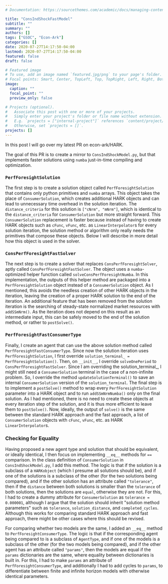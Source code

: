 ```yaml
---
# Documentation: https://sourcethemes.com/academic/docs/managing-content/

title: "ConsIndShockFastModel"
subtitle: ""
summary: ""
authors: []
tags: ["GSOC", "Econ-Ark"]
categories: []
date: 2020-07-27T14:17:50-04:00
lastmod: 2020-07-27T14:17:50-04:00
featured: false
draft: false

# Featured image
# To use, add an image named `featured.jpg/png` to your page's folder.
# Focal points: Smart, Center, TopLeft, Top, TopRight, Left, Right, BottomLeft, Bottom, BottomRight.
image:
  caption: ""
  focal_point: ""
  preview_only: false

# Projects (optional).
#   Associate this post with one or more of your projects.
#   Simply enter your project's folder or file name without extension.
#   E.g. `projects = ["internal-project"]` references `content/project/deep-learning/index.md`.
#   Otherwise, set `projects = []`.
projects: []
---
```


In this post I will go over my latest PR on econ-ark/HARK.

The goal of this PR is to create a mirror to `ConsIndShockModel.py`, but that implements faster solutions using `numba` just-in-time compiling and optimization.

### `PerfForesightSolution`

The first step is to create a solution object called `PerfForesightSolution` that contains only python primitives and `numba` arrays. This object takes the place of `ConsumerSolution`, which creates additional HARK objects and can lead to unnecessary time overhead in the solution iteration. The `distance_criteria` for this solution is `["cNrm", "mNrm"]`, which is identical to the `distance_criteria` for `ConsumerSolution` but more straight forward. This `ConsumerSolution` replacement is faster because instead of having to create HARK objects such as `cFunc`, `vFunc`, etc. as `LinearInterpolator`s for every solution iteration, the solution method or algorithm only really needs the primitives that compose these objects. Below I will describe in more detail how this object is used in the solver.

### `ConsPerfForesightFastSolver`

The next step is to create a solver that replaces `ConsPerfForesightSolver`, aptly called `ConsPerfForesightFastSolver`. The object uses a `numba`-optimized helper function called `solveConsPerfForesightNumba`. In this implementation, the outputs of this helper method are packaged into a `PerfForesightSolution` object instead of a `ConsumerSolution` object. As I mentioned, this avoids the needless creation of other HARK objects in the iteration, leaving the creation of a proper HARK solution to the end of the iteration. An additional feature that has been removed from the solution iteration is the searching of steady-state normalized market resources with `addSSmNrm()`. As the iteration does not depend on this result as an intermediate input, this can be safely moved to the end of the solution method, or rather to `postSolve()`.

### `PerfForesightFastConsumerType`

Finally, I create an agent that can use the above solution method called `PerfForesightFastConsumerType`. Since now the solution iteration uses `PerfForesightSolution`, I first override `solution_terminal_ = PerfForesightSolution()`. Then, on `__init__`, I override `solveOnePeriod` to `ConsPerfForesightFastSolver`. Since I am overriding the solution_terminal_, I might still need a `ConsumerSolution` terminal in the case of a non-infinite problem. So, I override the method `updateSolutionTerminal()` to save an internal `ConsumerSolution` version of the `solution_terminal`. The final step is to implement a `postSolve()` method to wrap every `PerfForesightSolution` parameter into a HARK object and to run `addSSmNrmNumba()` only on the final solution. As I had mentioned, there is no need to create these objects at every iteration step of the solution, and it is thus more efficient to leave them to `postSolve()`. Now, ideally, the output of `solve()` is the same between the standard HARK approach and the fast approach, a list of `ConsumerSolution` objects with `cFunc`, `vFunc`, etc. as HARK `LinearInterpolator`s.

### Checking for Equality

Having proposed a new agent type and solution that should be equivalent, or ideally identical, I then focus on implementing `__eq__` methods for `==` comparison. In the class definition of `ConsumerSolution` in `ConsIndShockModel.py`, I add this method. The logic is that if the solution is a subclass of a `HARKobject` (which I presume all solutions should be), and if one of the solutions is a subclass of the other (for the two solutions being compared), and if the other solution has an attribute called `"tolerance"`, then if the `distance` between both solutions is smaller than the `tolerance` of both solutions, then the solutions are `equal`, otherwise they are not. For this, I had to create a dummy attribute for `ConsumerSolution` as `tolerance = 0.000001`, although I argue that the solution should inherit "solution method parameters" such as `tolerance`, `solution_distance`, and `completed_cycles`. Although this works for comparing standard HARK approach and fast approach, there might be other cases where this should be revised.

For comparing whether two models are the same, I added an `__eq__` method to `PerfForesightConsumerType`. The logic is that if the corresponding agent being compared to is a subclass of `AgentType`, and if one of the models is a subclass of the other (for the two models being compared), and if the other agent has an attribute called `"params"`, then the models are equal if the `params` dictionaries are the same, where equality between dictionaries is built in. For this, I had to make `params` an attribute of `PerfForesightConsumerType`, and additionally I had to add cycles to `params`, to differentiate between finite and infinite horizon models with otherwise identical parameters.
